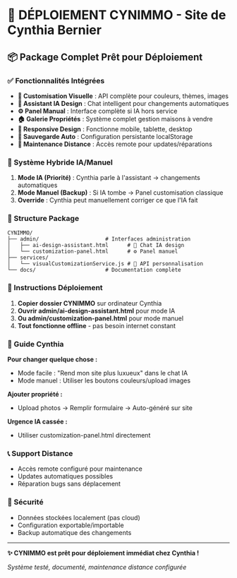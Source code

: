 # 🚀 DÉPLOIEMENT CYNIMMO - Site de Cynthia Bernier

## 📦 Package Complet Prêt pour Déploiement

### ✅ Fonctionnalités Intégrées
- **🎨 Customisation Visuelle** : API complète pour couleurs, thèmes, images
- **🤖 Assistant IA Design** : Chat intelligent pour changements automatiques  
- **⚙️ Panel Manual** : Interface complète si IA hors service
- **🏠 Galerie Propriétés** : Système complet gestion maisons à vendre
- **📱 Responsive Design** : Fonctionne mobile, tablette, desktop
- **💾 Sauvegarde Auto** : Configuration persistante localStorage
- **🔧 Maintenance Distance** : Accès remote pour updates/réparations

### 🎯 Système Hybride IA/Manuel
1. **Mode IA (Priorité)** : Cynthia parle à l'assistant → changements automatiques
2. **Mode Manuel (Backup)** : Si IA tombe → Panel customisation classique  
3. **Override** : Cynthia peut manuellement corriger ce que l'IA fait

### 📂 Structure Package
```
CYNIMMO/
├── admin/                     # Interfaces administration
│   ├── ai-design-assistant.html      # 🤖 Chat IA design
│   └── customization-panel.html      # ⚙️ Panel manuel
├── services/
│   └── visualCustomizationService.js # 🎨 API personnalisation
└── docs/                      # Documentation complète
```

### 🔧 Instructions Déploiement
1. **Copier dossier CYNIMMO** sur ordinateur Cynthia
2. **Ouvrir admin/ai-design-assistant.html** pour mode IA
3. **Ou admin/customization-panel.html** pour mode manuel
4. **Tout fonctionne offline** - pas besoin internet constant

### 🎨 Guide Cynthia
**Pour changer quelque chose :**
- Mode facile : "Rend mon site plus luxueux" dans le chat IA
- Mode manuel : Utiliser les boutons couleurs/upload images

**Ajouter propriété :**
- Upload photos → Remplir formulaire → Auto-généré sur site

**Urgence IA cassée :**
- Utiliser customization-panel.html directement

### 📞 Support Distance
- Accès remote configuré pour maintenance
- Updates automatiques possibles
- Réparation bugs sans déplacement

### 🔐 Sécurité
- Données stockées localement (pas cloud)
- Configuration exportable/importable
- Backup automatique des changements

---

**✨ CYNIMMO est prêt pour déploiement immédiat chez Cynthia !**

*Système testé, documenté, maintenance distance configurée*